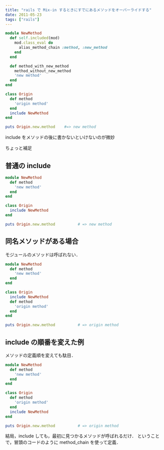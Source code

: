 ```yaml
---
title: "rails で Mix-in するときにすでにあるメソッドをオーバーライドする"
date: 2011-05-23
tags: ["rails"]
---
```



``` ruby 
module NewMethod
  def self.included(mod)
    mod.class_eval do
      alias_method_chain :method, :new_method
    end
  end

  def method_with_new_method
    method_without_new_method
    'new method'
  end
end

class Origin
  def method
    'origin method'
  end
  include NewMethod
end

puts Origin.new.method    #=> new method
```

include をメソッドの後に書かないといけないのが微妙

<!-- more -->

ちょっと補足

## 普通の include

``` ruby
module NewMethod
  def method
    'new method'
  end
end

class Origin
  include NewMethod
end

puts Origin.new.method          # => new method
```

## 同名メソッドがある場合
モジュールのメソッドは呼ばれない．

``` ruby
module NewMethod
  def method
    'new method'
  end
end

class Origin
  include NewMethod
  def method
    'origin method'
  end
end

puts Origin.new.method          # => origin method
```

## include の順番を変えた例
メソッドの定義順を変えても駄目．

``` ruby
module NewMethod
  def method
    'new method'
  end
end

class Origin
  def method
    'origin method'
  end
  include NewMethod
end

puts Origin.new.method          # => origin method
```

結局，include しても，最初に見つかるメソッドが呼ばれるだけ．
ということで，冒頭のコードのように method_chain を使って定義．
